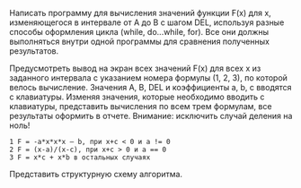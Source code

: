 Написать программу для вычисления значений функции F(x) для х, изменяющегося в интервале от А до В с шагом DEL, используя разные способы оформления цикла (while, do...while, for). Все они должны выполняться внутри одной программы для сравнения полученных результатов.


Предусмотреть вывод на экран всех значений F(x) для всех x из заданного интервала с указанием номера формулы (1, 2, 3), по которой велось вычисление.
Значения А, В, DEL и коэффициенты a, b, c вводятся с клавиатуры.
Изменяя значения, которые необходимо вводить с клавиатуры, представить вычисления по всем трем формулам, все результаты оформить в отчете.
Внимание: исключить случай деления на ноль!

    1 F = -a*x*x*x — b, при x+c < 0 и а != 0
    2 F = (x-a)/(x-c), при x+c > 0 и а == 0
    3 F = x*c + x*b в остальных случаях

Представить структурную схему алгоритма.
